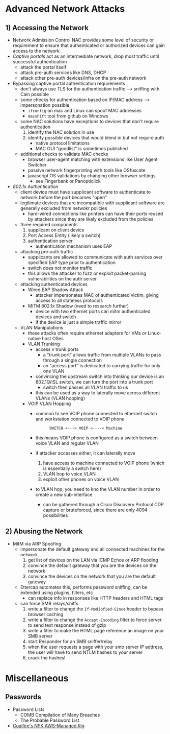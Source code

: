 # Advanced Network Attacks
## 1) Accessing the Network
- Network Admission Control NAC provides some level of security or requirement to ensure that authenticated or authorized devices can gain access to the network
- *Captive portals* act as an intermediate network, drop most traffic until successful authentication
    - attack the portal itself
    - attack pre-auth services like DNS, DHCP
    - attack other pre-auth devices/infra on the pre-auth network
- Bypassing captive portal authentication requirements
    - don't always use TLS for the authentication traffic --> sniffing with Cain possible
    - some checks for authentication based on IP/MAC address --> impersonation possible
        - `ifconfig` on mac and Linux can spoof MAC addresses
        - `macshift` tool from github on Windows
    - some NAC solutions have exceptions to devices that don't require authentication
        1. identify the NAC solution in use
        2. identify possible devices that would blend in but not require auth 
            - native protocol limitations
            - MAC OUI "goodlist" is sometimes published
    - additional checks to validate MAC checks
        - browser user-agent matching with extensions like User Agent Switcher
        - passive network fingerprinting with tools like OSfuscate
        - javascript OS validations by changing other browser settings
            - see Fingerbank or Panopticlick
- *802.1x Authentication*
    - client device must have supplicant software to authenticate to network before the port becomes "open"
    - legitimate devices that are incompatible with supplicant software are generally excluded from netwokr policies
        - hard-wired connections like printers can have their ports reused by attackers since they are likely excluded from the policies
    - three required components
        1. supplicant on client device
        2. Port Access Entity (likely a switch)
        3. authentication server 
            - authentication mechanism uses EAP
    - attacking pre-auth traffic
        - supplicants are allowed to communicate with auth services over specified EAP type prior to authentication
        - switch does not monitor traffic 
        - this allows the attacker to fuzz or exploit packet-parsing vulnerabilities on the auth server
    - attacking authenticated devices
        - Wired EAP Shadow Attack
            - attacker impersonates MAC of authenticated victim, giving access to all stateless protocols
        - MiTM 802.1x Shadow (need to research further)
            - device with two ethernet ports can mitm authenticated devices and switch
            - if the device is just a simple traffic mirror
    - VLAN Manipulations
        - these attacks often require ethernet adapters for VMs or Linux-native host OSes
        - VLAN Trunking
            - access v trunk ports
                - a "trunk port" allows traffic from multiple VLANs to pass through a single connection
                - an "access port" is dedicated to carrying traffic for only one VLAN
            - convincing the upstream switch into thinking our device is an 802.1Q/ISL switch, we can turn the port into a trunk port
                - switch then passes all VLAN traffic to us
            - this can be used as a way to laterally move across different VLANs (VLAN hopping)
        - VOIP VLAN Hopping
            - common to see VOIP phone connected to ethernet switch and workstation connected to VOIP phone

                        SWITCH <---> VOIP <----> Machine

            - this means VOIP phone is configured as a switch between voice VLAN and regular VLAN
            - if attacker accesses either, it can laterally move
                1. have access to machine connected to VOIP phone (which is essentially a switch here)
                2. VLAN hop to voice VLAN
                3. exploit other phones on voice VLAN
            - to VLAN hop, you need to kno the VLAN number in order to create a new sub-interface
                - can be gathered through a Cisco Discovery Protocol CDP capture or bruteforced, since there are only 4094 possibilities

## 2) Abusing the Network
- MitM via ARP Spoofing
    - impersonate the default gateway and all connected machines for the network
        1. get list of devices on the LAN via ICMP Echos or ARP flooding
        2. convince the default gateway that you are the devices on the network 
        3. convince the devices on the network that you are the default gateway
    - Ettercap automates this, performs password sniffing, can be extended using plugins, filters, etc
        - can replace info in responses like HTTP headers and HTML tags
    - can force SMB relays/sniffs
        1. write a filter to change the `If-Modiofied-Since` header to bypass browser caching
        2. write a filter to change the `Accept-Encoding` filter to force server to send text response instead of gzip
        3. write a filter to make the HTML page reference an image on your SMB server
        4. start Responder for an SMB sniffer/relay
        5. when the user requests a page with your smb server IP address, the user will have to send NTLM hashes to your server
        6. crack the hashes!
    




# Miscellaneous
## Passwords 
- Password Lists
    - COMB Compilation of Many Breaches
    - The Probable Password List
- [Coalfire's NPK AWS-Managed Rig](https://github.com/c6fc/npk)
